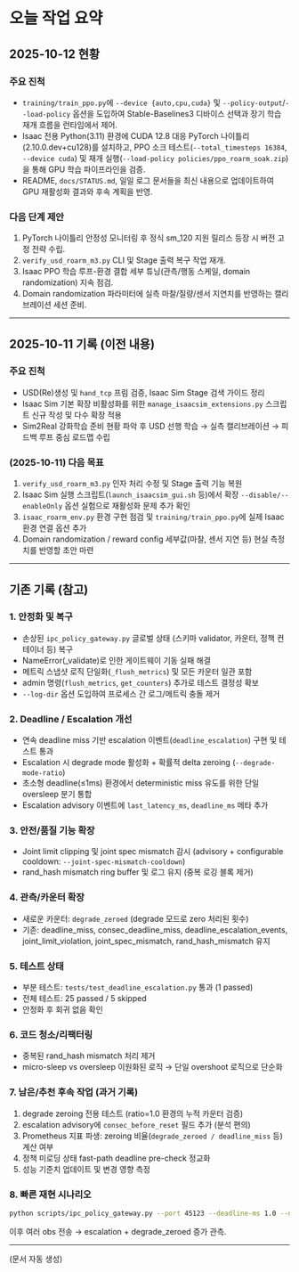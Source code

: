 # 오늘 작업 요약

## 2025-10-12 현황

### 주요 진척
- `training/train_ppo.py`에 `--device {auto,cpu,cuda}` 및 `--policy-output`/`--load-policy` 옵션을 도입하여 Stable-Baselines3 디바이스 선택과 장기 학습 재개 흐름을 런타임에서 제어.
- Isaac 전용 Python(3.11) 환경에 CUDA 12.8 대응 PyTorch 나이틀리(2.10.0.dev+cu128)를 설치하고, PPO 소크 테스트(`--total_timesteps 16384`, `--device cuda`) 및 재개 실행(`--load-policy policies/ppo_roarm_soak.zip`)을 통해 GPU 학습 파이프라인을 검증.
- README, `docs/STATUS.md`, 일일 로그 문서들을 최신 내용으로 업데이트하여 GPU 재활성화 결과와 후속 계획을 반영.

### 다음 단계 제안
1. PyTorch 나이틀리 안정성 모니터링 후 정식 sm_120 지원 릴리스 등장 시 버전 고정 전략 수립.
2. `verify_usd_roarm_m3.py` CLI 및 Stage 출력 복구 작업 재개.
3. Isaac PPO 학습 루프-환경 결합 세부 튜닝(관측/행동 스케일, domain randomization) 지속 점검.
4. Domain randomization 파라미터에 실측 마찰/질량/센서 지연치를 반영하는 캘리브레이션 세션 준비.

---

## 2025-10-11 기록 (이전 내용)

### 주요 진척
- USD(Re)생성 및 `hand_tcp` 프림 검증, Isaac Sim Stage 검색 가이드 정리
- Isaac Sim 기본 확장 비활성화를 위한 `manage_isaacsim_extensions.py` 스크립트 신규 작성 및 다수 확장 적용
- Sim2Real 강화학습 준비 현황 파악 후 USD 선행 학습 → 실측 캘리브레이션 → 피드백 루프 중심 로드맵 수립

### (2025-10-11) 다음 목표
1. `verify_usd_roarm_m3.py` 인자 처리 수정 및 Stage 출력 기능 복원
2. Isaac Sim 실행 스크립트(`launch_isaacsim_gui.sh` 등)에서 확장 `--disable/--enableOnly` 옵션 실험으로 재활성화 문제 추가 확인
3. `isaac_roarm_env.py` 환경 구현 점검 및 `training/train_ppo.py`에 실제 Isaac 환경 연결 옵션 추가
4. Domain randomization / reward config 세부값(마찰, 센서 지연 등) 현실 측정치를 반영할 초안 마련

---

## 기존 기록 (참고)

### 1. 안정화 및 복구
- 손상된 `ipc_policy_gateway.py` 글로벌 상태 (스키마 validator, 카운터, 정책 컨테이너 등) 복구
- NameError(_validate)로 인한 게이트웨이 기동 실패 해결
- 메트릭 스냅샷 로직 단일화(`_flush_metrics`) 및 모든 카운터 일관 포함
- admin 명령(`flush_metrics`, `get_counters`) 추가로 테스트 결정성 확보
- `--log-dir` 옵션 도입하여 프로세스 간 로그/메트릭 충돌 제거

### 2. Deadline / Escalation 개선
- 연속 deadline miss 기반 escalation 이벤트(`deadline_escalation`) 구현 및 테스트 통과
- Escalation 시 degrade mode 활성화 + 확률적 delta zeroing (`--degrade-mode-ratio`)
- 초소형 deadline(≤1ms) 환경에서 deterministic miss 유도를 위한 단일 oversleep 분기 통합
- Escalation advisory 이벤트에 `last_latency_ms`, `deadline_ms` 메타 추가

### 3. 안전/품질 기능 확장
- Joint limit clipping 및 joint spec mismatch 감시 (advisory + configurable cooldown: `--joint-spec-mismatch-cooldown`)
- rand_hash mismatch ring buffer 및 로그 유지 (중복 로깅 블록 제거)

### 4. 관측/카운터 확장
- 새로운 카운터: `degrade_zeroed` (degrade 모드로 zero 처리된 횟수)
- 기존: deadline_miss, consec_deadline_miss, deadline_escalation_events, joint_limit_violation, joint_spec_mismatch, rand_hash_mismatch 유지

### 5. 테스트 상태
- 부분 테스트: `tests/test_deadline_escalation.py` 통과 (1 passed)
- 전체 테스트: 25 passed / 5 skipped
- 안정화 후 회귀 없음 확인

### 6. 코드 청소/리팩터링
- 중복된 rand_hash mismatch 처리 제거
- micro-sleep vs oversleep 이원화된 로직 → 단일 overshoot 로직으로 단순화

### 7. 남은/추천 후속 작업 (과거 기록)
1. degrade zeroing 전용 테스트 (ratio=1.0 환경의 누적 카운터 검증)
2. escalation advisory에 `consec_before_reset` 필드 추가 (분석 편의)
3. Prometheus 지표 파생: zeroing 비율(`degrade_zeroed / deadline_miss` 등) 계산 여부
4. 정책 미로딩 상태 fast-path deadline pre-check 정교화
5. 성능 기준치 업데이트 및 변경 영향 측정

### 8. 빠른 재현 시나리오
```bash
python scripts/ipc_policy_gateway.py --port 45123 --deadline-ms 1.0 --deadline-escalate-threshold 3 --degrade-mode-ratio 0.5 --log-dir /tmp/gw_demo
```
이후 여러 obs 전송 → escalation + degrade_zeroed 증가 관측.

---
(문서 자동 생성)
